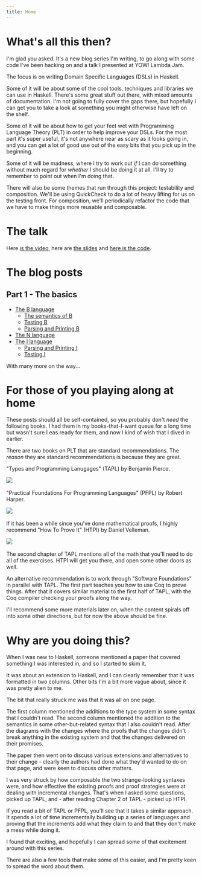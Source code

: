 ```yaml
---
title: Home
---
```


# What's all this then?

I'm glad you asked.
It's a new blog series I'm writing, to go along with some code I've been hacking on and a talk I presented at YOW! Lambda Jam.

The focus is on writing Domain Specific Languages (DSLs) in Haskell.

Some of it will be about some of the cool tools, techniques and libraries we can use in Haskell.
There's some great stuff out there, with mixed amounts of documentation.
I'm not going to fully cover the gaps there, but hopefully I can get you to take a look at something you might otherwise have left on the shelf.

Some of it will be about how to get your feet wet with Programming Language Theory (PLT) in order to help improve your DSLs.
For the most part it's super useful, it's not anywhere near as scary as it looks going in, and you can get a lot of good use out of the easy bits that you pick up in the beginning.

Some of it will be madness, where I try to work out _if_ I can do something without much regard for _whether_ I should be doing it at all.
I'll try to remember to point out when I'm doing that.

There will also be some themes that run through this project: testability and composition.
We'll be using QuickCheck to do a lot of heavy lifting for us on the testing front.
For composition, we'll periodically refactor the code that we have to make things more reusable and composable.

# The talk

Here [is the video](https://www.youtube.com/watch?v=CZp9IFgFFts), here are [the slides](https://github.com/dalaing/little-languages/raw/master/talks/ylj16/slides.pdf) and [here is the code](https://github.com/dalaing/little-languages).

# The blog posts

## Part 1 - The basics

- [The B language](./posts/b.html)
    - [The semantics of B](./posts/b/semantics.html)
    - [Testing B](./posts/b/testing.html)
    - [Parsing and Printing B](./posts/b/text.html)
- [The N language](./posts/n.html)
- [The I language](./posts/i.html)
    - [Parsing and Printing I](./posts/i/text.html)
    - [Testing I](./posts/i/testing.html)

With many more on the way...

<!--
- [The NB language](./posts/nb.html)
    - [Testing NB](./posts/nb/testing.html)
    - [Adding annotations to the AST](./posts/nb/notes.html)
    - [Improving type errors](./posts/nb/typeerrors.html)
    - [Improving test generation](./posts/nb/improved-testing.html)
- [Simply-Typed Lambda Calculus](./posts/stlc.html)
    - [Using `bound` for variable substitution](./posts/stlc/bound.html) 
    - [Semantics for STLC-B](./posts/stlc/semantics.html)
    - [Adding contexts](./posts/stlc/contexts.html) 
    - [Types for STLC-B](./posts/stlc/types.html)
    - [Adding warnings](./posts/stlc/warnings.html) 

- LC and STLC
  - describe LC and it's various tricky cases in main post
  - describe bound
  - semantics of STLC, implementation using bound
  - type system for STLC, implementation using reader
  - add warnings for shadowing / unused variables

## Intermezzo 
  - lambda calculus cooked 5 ways
  - fun with hbound and syntax helpers
  - internal and external languages
  - small check (if we can turn sets of rules / structures into a maximum depth)

## Part 2 - Making things more modular

- modularity for NB (no annotations)
  - classy prisms for the term
    - rework the rules
  - a monoid for combining rules
  - typeclasses for combining rules
- adding annotations and LC
  - intro to constraints
  - the impact of extra type variables on the monoid approach
  - the impact of extra type variables on the typeclass approach

## Intermezzo
- observable sharing for CSE
  - transforming back from the graph into a let block could be interesting
- code formatters and more advanced testing of text functions

## Part 3 - Extensions
- let, fix, letrec
  - non-recursive let
  - adding fix for letrec
  - indentation aware parsing
- patterns
  - need source locations
- case / alt
  - pattern match coverage tests
- TLDs
- user defined data types
  - recast B using data types
- recursive data types
  - recast N using data types
  - recast NB using data types from the previous recastings
- a basic module system

## Intermezzo
- literate documents 
- a REPL for learning
  - from a REPL to a debugger
- a DSL for SQL 92 (?)

## Part 4 - Type inference
- constraint based type inference
- bidirectional type inference 
- System F, Fc, Fw
- Typeclasses (?) 

## Intermezzo
- strictness vs laziness via annotations type level variables
- affine languages

## Part 5 - Compilation of strict languages
- Tiger book approaches

## Part 5 - Compilation of lazy languages
- PJ and lester approaches
- Tiger book approaches

-->

# For those of you playing along at home

These posts should all be self-contained, so you probably don't _need_ the following books.
I had them in my books-that-I-want queue for a long time but wasn't sure I eas ready for them, and now I kind of wish that I dived in earlier.

There are two books on PLT that are standard recommendations.
The _reason_ they are standard recommendations is because they are great.

"Types and Programming Lanugages" (TAPL) by Benjamin Pierce.

[<img border="0" src="http://ws-na.amazon-adsystem.com/widgets/q?_encoding=UTF8&ASIN=0262162091&Format=_SL250_&ID=AsinImage&MarketPlace=US&ServiceVersion=20070822&WS=1&tag=dlaingorg-20" />](http://www.amazon.com/gp/product/0262162091/ref=as_li_tl?ie=UTF8&camp=1789&creative=9325&creativeASIN=0262162091&linkCode=as2&tag=dlaingorg-20&linkId=NLSJ2WBLS67F5DD6)
<img src="http://ir-na.amazon-adsystem.com/e/ir?t=dlaingorg-20&l=as2&o=1&a=0262162091" width="1" height="1" border="0" alt="" style="border:none !important; margin:0px !important;" />


"Practical Foundations For Programming Languages" (PFPL) by Robert Harper.

[<img border="0" src="http://ws-na.amazon-adsystem.com/widgets/q?_encoding=UTF8&ASIN=1107150302&Format=_SL250_&ID=AsinImage&MarketPlace=US&ServiceVersion=20070822&WS=1&tag=dlaingorg-20" />](https://www.amazon.com/Practical-Foundations-Programming-Languages-Robert/dp/1107150302/ref=as_li_ss_il?ie=UTF8&linkCode=li3&tag=dlaingorg-20&linkId=4d749d71d7a1fa79bee09a1d87583662)
<img src="https://ir-na.amazon-adsystem.com/e/ir?t=dlaingorg-20&l=li3&o=1&a=1107150302" width="1" height="1" border="0" alt="" style="border:none !important; margin:0px !important;" />

If it has been a while since you've done mathematical proofs, I highly recommend "How To Prove It" (HTPI) by Daniel Velleman.

[<img border="0" src="http://ws-na.amazon-adsystem.com/widgets/q?_encoding=UTF8&ASIN=0521675995&Format=_SL250_&ID=AsinImage&MarketPlace=US&ServiceVersion=20070822&WS=1&tag=dlaingorg-20" />](http://www.amazon.com/gp/product/0521675995/ref=as_li_tl?ie=UTF8&camp=1789&creative=9325&creativeASIN=0521675995&linkCode=as2&tag=dlaingorg-20&linkId=HASLFK5VF7DN7YA7)
<img src="http://ir-na.amazon-adsystem.com/e/ir?t=dlaingorg-20&l=as2&o=1&a=0521675995" width="1" height="1" border="0" alt="" style="border:none !important; margin:0px !important;" />

The second chapter of TAPL mentions all of the math that you'll need to do all of the exercises. 
HTPI will get you there, and open some other doors as well.

An alternative recommendation is to work through "Software Foundations" in parallel with TAPL.
The first part teaches you how to use Coq to prove things.
After that it covers similar material to the first half of TAPL, with the Coq compiler checking your proofs along the way.

I'll recommend some more materials later on, when the content spirals off into some other directions, but for now the above should be fine.

# Why are you doing this?

When I was new to Haskell, someone mentioned a paper that covered something I was interested in, and so I started to skim it.

It was about an extension to Haskell, and I can clearly remember that it was formatted in two columns.
Other bits I'm a bit more vague about, since it was pretty alien to me.

The bit that really struck me was that it was all on one page.

The first column mentioned the additions to the type system in some syntax that I couldn't read.
The second column mentioned the addition to the semantics in some other-but-related syntax that I also couldn't read.
After the diagrams with the changes where the proofs that the changes didn't break anything in the existing system and that the changes delivered on their promises.

The paper then went on to discuss various extensions and alternatives to their change - clearly the authors had done what they'd wanted to do on that page, and were keen to discuss other matters.

I was very struck by how composable the two strange-looking syntaxes were, and how effective the existing proofs and proof strategies were at dealing with incremental changes.
That's when I asked some questions, picked up TAPL, and - after reading Chapter 2 of TAPL - picked up HTPI.

If you read a bit of TAPL or PFPL, you'll see that it takes a similar approach.
It spends a lot of time incrementally building up a series of languages and proving that the increments add what they claim to and that they don't make a mess while doing it.

I found that exciting, and hopefully I can spread some of that excitement around with this series.

There are also a few tools that make some of this easier, and I'm pretty keen to spread the word about them.
